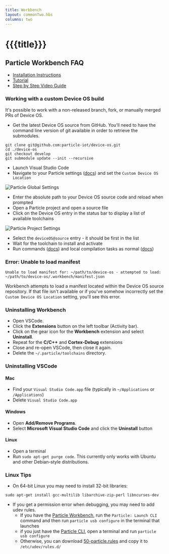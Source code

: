 ```yaml
---
title: Workbench
layout: commonTwo.hbs
columns: two
---
```


# {{{title}}}
## Particle Workbench FAQ

* [Installation Instructions](https://docs.particle.io/quickstart/workbench/)
* [Tutorial](https://docs.particle.io/tutorials/developer-tools/workbench)
* [Step by Step Video Guide](https://www.youtube.com/watch?v=w7xOmJR2HeE)

### Working with a custom Device OS build

It's possible to work with a non-released branch, fork, or manually merged PRs of Device OS.

* Get the latest Device OS source from GitHub. You'll need to have the command line version of git available in order to retrieve the submodules.

```
git clone git@github.com:particle-iot/device-os.git
cd ./device-os
git checkout develop
git submodule update --init --recursive

```

* Launch Visual Studio Code
* Navigate to your Particle settings ([docs](https://code.visualstudio.com/docs/getstarted/settings)) and set the `Custom Device OS Location`

![Particle Global Settings](/assets/images/support/settings-custom-deviceos-location.png)

* Enter the absolute path to your Device OS source code and reload when prompted
* Open a Particle project and open a source file
* Click on the Device OS entry in the status bar to display a list of available toolchains

![Particle Project Settings](/assets/images/support/statusbar-project-settings.png)

* Select the `deviceOS@source` entry - it should be first in the list
* Wait for the toolchain to install and activate
* Run commands ([docs](https://docs.particle.io/tutorials/developer-tools/workbench/#particle-commands)) and local compilation tasks as normal ([docs](https://docs.particle.io/tutorials/developer-tools/workbench/#local-build-and-flash))

### Error: Unable to load manifest

```
Unable to load manifest for: ~/path/to/device-os - attempted to load: ~/path/to/device-os/.workbench/manifest.json

```

Workbench attempts to load a manifest located within the Device OS source repository. If that file isn't available or if you've somehow incorrectly set the `Custom Device OS Location` setting, you'll see this error.

### Uninstalling Workbench

* Open VSCode.
* Click the **Extensions** button on the left toolbar (Activity bar).
* Click on the gear icon for the **Workbench** extension and select **Uninstall**.
* Repeat for the **C/C++** and **Cortex-Debug** extensions
* Close and re-open VSCode, then close it again.
* Delete the `~/.particle/toolchains` directory.

### Uninstalling VSCode

#### Mac

* Find your `Visual Studio Code.app` file (typically in `~/Applications` or `/Applications`)
* Delete `Visual Studio Code.app`

#### Windows

* Open **Add/Remove Programs**.
* Select **Microsoft Visual Studio Code** and click the **Uninstall** button

#### Linux

* Open a terminal
* Run `sudo apt-get purge code`. This currently only works with Ubuntu and other Debian-style distributions.

### Linux Tips

* On 64-bit Linux you may need to install 32-bit libraries:

```
sudo apt-get install gcc-multilib libarchive-zip-perl libncurses-dev

```

* If you get a permission error when debugging, you may need to add udev rules.  
   * If you have the [Particle Workbench](https://docs.particle.io/workbench/), run the `Particle: Launch CLI` command and then run `particle usb configure` in the terminal that launches  
   * if you just have the [Particle CLI](https://docs.particle.io/tutorials/developer-tools/cli/), open a terminal and run `particle usb configure`  
   * Otherwise, you can download [50-particle.rules](https://github.com/particle-iot/particle-cli/blob/master/assets/50-particle.rules) and copy it to `/etc/udev/rules.d/`
